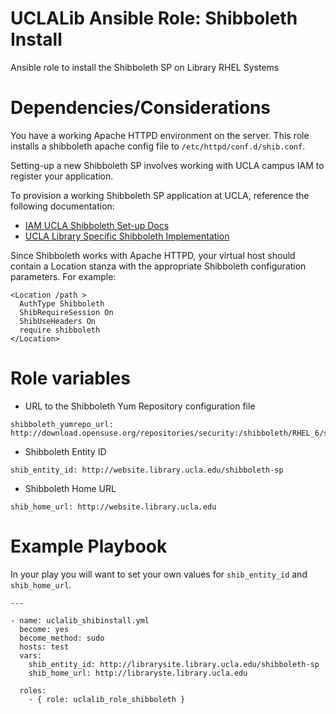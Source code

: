 # UCLALib Ansible Role: Shibboleth Install
Ansible role to install the Shibboleth SP on Library RHEL Systems

# Dependencies/Considerations

You have a working Apache HTTPD environment on the server. This role installs a shibboleth apache config file to `/etc/httpd/conf.d/shib.conf`.

Setting-up a new Shibboleth SP involves working with UCLA campus IAM to register your application.

To provision a working Shibboleth SP application at UCLA, reference the following documentation:
- [IAM UCLA Shibboleth Set-up Docs](https://spaces.ais.ucla.edu/x/3A03AQ)
- [UCLA Library Specific Shibboleth Implementation](https://docs.library.ucla.edu/x/XIDSB)

Since Shibboleth works with Apache HTTPD, your virtual host should contain a Location stanza with the appropriate Shibboleth configuration parameters. For example:
```
<Location /path >
  AuthType Shibboleth
  ShibRequireSession On
  ShibUseHeaders On
  require shibboleth
</Location>
```

# Role variables
* URL to the Shibboleth Yum Repository configuration file
```
shibboleth_yumrepo_url: http://download.opensuse.org/repositories/security:/shibboleth/RHEL_6/security:shibboleth.repo
```
* Shibboleth Entity ID
```
shib_entity_id: http://website.library.ucla.edu/shibboleth-sp
```
* Shibboleth Home URL
```
shib_home_url: http://website.library.ucla.edu
```

# Example Playbook

In your play you will want to set your own values for `shib_entity_id` and `shib_home_url`.

```
---

- name: uclalib_shibinstall.yml
  become: yes
  become_method: sudo
  hosts: test
  vars:
    shib_entity_id: http://librarysite.library.ucla.edu/shibboleth-sp
    shib_home_url: http://libraryste.library.ucla.edu

  roles:
    - { role: uclalib_role_shibboleth }
```

